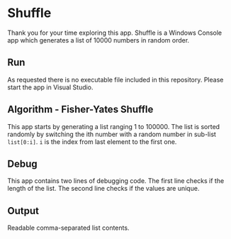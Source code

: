 # Shuffle
Thank you for your time exploring this app.
Shuffle is a Windows Console app which generates a list of 10000 numbers in random order. 
## Run
As requested there is no executable file included in this repository. Please start the app in Visual Studio.
## Algorithm - Fisher-Yates Shuffle
This app starts by generating a list ranging 1 to 100000. The list is sorted randomly by switching the ith number with a random number in sub-list ```list[0:i]```. ```i``` is the index from last element to the first one.
## Debug
This app contains two lines of debugging code. The first line checks if the length of the list. The second line checks if the values are unique.
## Output
Readable comma-separated list contents.